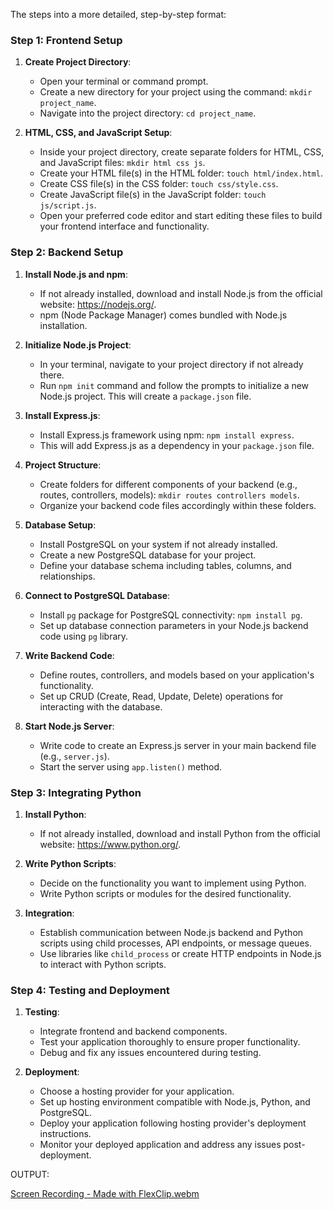 The steps into a more detailed, step-by-step format:

### Step 1: Frontend Setup

1. **Create Project Directory**:
   - Open your terminal or command prompt.
   - Create a new directory for your project using the command: `mkdir project_name`.
   - Navigate into the project directory: `cd project_name`.

2. **HTML, CSS, and JavaScript Setup**:
   - Inside your project directory, create separate folders for HTML, CSS, and JavaScript files: `mkdir html css js`.
   - Create your HTML file(s) in the HTML folder: `touch html/index.html`.
   - Create CSS file(s) in the CSS folder: `touch css/style.css`.
   - Create JavaScript file(s) in the JavaScript folder: `touch js/script.js`.
   - Open your preferred code editor and start editing these files to build your frontend interface and functionality.

### Step 2: Backend Setup

1. **Install Node.js and npm**:
   - If not already installed, download and install Node.js from the official website: https://nodejs.org/.
   - npm (Node Package Manager) comes bundled with Node.js installation.

2. **Initialize Node.js Project**:
   - In your terminal, navigate to your project directory if not already there.
   - Run `npm init` command and follow the prompts to initialize a new Node.js project. This will create a `package.json` file.

3. **Install Express.js**:
   - Install Express.js framework using npm: `npm install express`.
   - This will add Express.js as a dependency in your `package.json` file.

4. **Project Structure**:
   - Create folders for different components of your backend (e.g., routes, controllers, models): `mkdir routes controllers models`.
   - Organize your backend code files accordingly within these folders.

5. **Database Setup**:
   - Install PostgreSQL on your system if not already installed.
   - Create a new PostgreSQL database for your project.
   - Define your database schema including tables, columns, and relationships.

6. **Connect to PostgreSQL Database**:
   - Install `pg` package for PostgreSQL connectivity: `npm install pg`.
   - Set up database connection parameters in your Node.js backend code using `pg` library.

7. **Write Backend Code**:
   - Define routes, controllers, and models based on your application's functionality.
   - Set up CRUD (Create, Read, Update, Delete) operations for interacting with the database.

8. **Start Node.js Server**:
   - Write code to create an Express.js server in your main backend file (e.g., `server.js`).
   - Start the server using `app.listen()` method.

### Step 3: Integrating Python

1. **Install Python**:
   - If not already installed, download and install Python from the official website: https://www.python.org/.

2. **Write Python Scripts**:
   - Decide on the functionality you want to implement using Python.
   - Write Python scripts or modules for the desired functionality.

3. **Integration**:
   - Establish communication between Node.js backend and Python scripts using child processes, API endpoints, or message queues.
   - Use libraries like `child_process` or create HTTP endpoints in Node.js to interact with Python scripts.

### Step 4: Testing and Deployment

1. **Testing**:
   - Integrate frontend and backend components.
   - Test your application thoroughly to ensure proper functionality.
   - Debug and fix any issues encountered during testing.

2. **Deployment**:
   - Choose a hosting provider for your application.
   - Set up hosting environment compatible with Node.js, Python, and PostgreSQL.
   - Deploy your application following hosting provider's deployment instructions.
   - Monitor your deployed application and address any issues post-deployment.



OUTPUT:





[Screen Recording - Made with FlexClip.webm](https://github.com/Kaviya3001/Keyword-driven-Prompt-and-AI-Image-Generator/assets/122618039/7e31478a-6ae4-4804-892a-09ab74c88add)
















